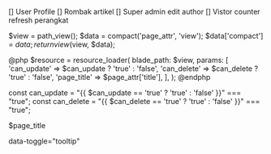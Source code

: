 [] User Profile
[] Rombak artikel
    [] Super admin edit author
[] Vistor counter refresh perangkat



$view = path_view();
$data = compact('page_attr', 'view');
$data['compact'] = $data;
return view($view, $data);

@php
    $resource = resource_loader(
        blade_path: $view,
        params: [
            'can_update' => $can_update ? 'true' : 'false',
            'can_delete' => $can_delete ? 'true' : 'false',
            'page_title' => $page_attr['title'],
        ],
    );
@endphp
<script src="{{ $resource }}"></script>

const can_update = "{{ $can_update == 'true' ? 'true' : 'false' }}" === "true";
const can_delete = "{{ $can_delete == 'true' ? 'true' : 'false' }}" === "true";

$page_title


data-toggle="tooltip"

<i class="fas fa-edit"></i></button>
<i class="fas fa-trash"></i></button>
